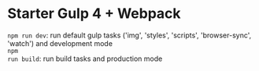 <h1>Starter Gulp 4 + Webpack</h1>


<code>npm run dev</code>: run default gulp tasks ('img', 'styles', 'scripts', 'browser-sync', 'watch') and  development mode <br>
<code>npm run build</code>: run build tasks and production mode <br>



